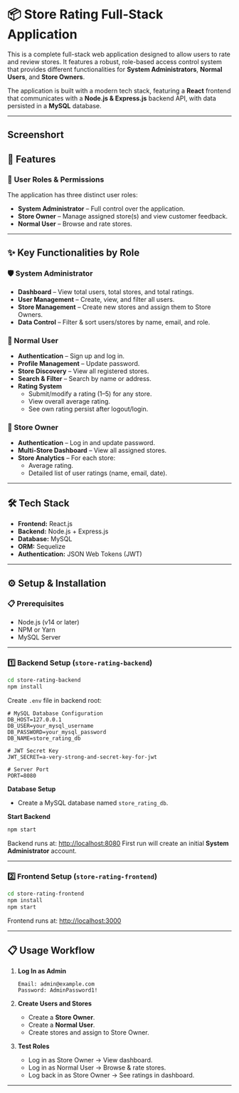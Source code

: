 # 📦 Store Rating Full-Stack Application

This is a complete full-stack web application designed to allow users to rate and review stores. It features a robust, role-based access control system that provides different functionalities for **System Administrators**, **Normal Users**, and **Store Owners**.

The application is built with a modern tech stack, featuring a **React** frontend that communicates with a **Node.js & Express.js** backend API, with data persisted in a **MySQL** database.

---

## Screenshort 


## 🚀 Features

### 👤 **User Roles & Permissions**
The application has three distinct user roles:

- **System Administrator** – Full control over the application.
- **Store Owner** – Manage assigned store(s) and view customer feedback.
- **Normal User** – Browse and rate stores.

---

## ✨ **Key Functionalities by Role**

### 🛡 System Administrator
- **Dashboard** – View total users, total stores, and total ratings.
- **User Management** – Create, view, and filter all users.
- **Store Management** – Create new stores and assign them to Store Owners.
- **Data Control** – Filter & sort users/stores by name, email, and role.

### 👥 Normal User
- **Authentication** – Sign up and log in.
- **Profile Management** – Update password.
- **Store Discovery** – View all registered stores.
- **Search & Filter** – Search by name or address.
- **Rating System**  
  - Submit/modify a rating (1–5) for any store.
  - View overall average rating.
  - See own rating persist after logout/login.

### 🏪 Store Owner
- **Authentication** – Log in and update password.
- **Multi-Store Dashboard** – View all assigned stores.
- **Store Analytics** – For each store:
  - Average rating.
  - Detailed list of user ratings (name, email, date).

---

## 🛠 Tech Stack
- **Frontend:** React.js
- **Backend:** Node.js + Express.js
- **Database:** MySQL
- **ORM:** Sequelize
- **Authentication:** JSON Web Tokens (JWT)

---

## ⚙️ Setup & Installation

### 📋 Prerequisites
- Node.js (v14 or later)
- NPM or Yarn
- MySQL Server

---

### **1️⃣ Backend Setup (`store-rating-backend`)**
```bash
cd store-rating-backend
npm install
````

Create `.env` file in backend root:

```env
# MySQL Database Configuration
DB_HOST=127.0.0.1
DB_USER=your_mysql_username
DB_PASSWORD=your_mysql_password
DB_NAME=store_rating_db

# JWT Secret Key
JWT_SECRET=a-very-strong-and-secret-key-for-jwt

# Server Port
PORT=8080
```

**Database Setup**

* Create a MySQL database named `store_rating_db`.

**Start Backend**

```bash
npm start
```

Backend runs at: [http://localhost:8080](http://localhost:8080)
First run will create an initial **System Administrator** account.

---

### **2️⃣ Frontend Setup (`store-rating-frontend`)**

```bash
cd store-rating-frontend
npm install
npm start
```

Frontend runs at: [http://localhost:3000](http://localhost:3000)

---

## 📋 Usage Workflow

1. **Log In as Admin**

   ```
   Email: admin@example.com
   Password: AdminPassword1!
   ```

2. **Create Users and Stores**

   * Create a **Store Owner**.
   * Create a **Normal User**.
   * Create stores and assign to Store Owner.

3. **Test Roles**

   * Log in as Store Owner → View dashboard.
   * Log in as Normal User → Browse & rate stores.
   * Log back in as Store Owner → See ratings in dashboard.

---
